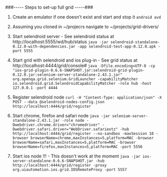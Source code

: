

###----- Steps to set-up full grid -----###

1. Create an emulator if one doesn't exist and start and stop it
```android avd```

2. Assuming you cloned in ~/projecrs navigate to ~/projects/grid-drivers/

3. Start selendroid server - See selendroid status at http://localhost:5555/wd/hub/status
```java -jar selendroid-standalone-0.12.0-with-dependencies.jar -app selendroid-test-app-0.12.0.apk -port 5555```

4. Start grid with selendroid and ios plug-in - See grid status at http://localhost:4444/grid/console#
```java -Dfile.encoding=UTF-8 -cp "ios-grid-plugin-0.6.6-SNAPSHOT.jar:selendroid-grid-plugin-0.12.0.jar:selenium-server-standalone-2.43.1.jar" org.openqa.grid.selenium.GridLauncher -capabilityMatcher io.selendroid.grid.SelendroidCapabilityMatcher -role hub -host 127.0.0.1 -port 4444```

5. Register selendroid node
```curl -H "Content-Type: application/json" -X POST --data @selendroid-nodes-config.json http://localhost:4444/grid/register```

6. Start chrome, firefox and safari node
```java -jar selenium-server-standalone-2.43.1.jar -role node -Dwebdriver.chrome.driver="chromedriver" -Dwebdriver.safari.driver="WebDriver.safariextz" -hub http://localhost:4444/grid/register --no-sandbox -maxSession 10 -browser browserName=chrome,maxInstances=5,platform=MAC -browser browserName=safari,maxInstances=5,platform=MAC -browser browserName=firefox,maxInstances=5,platform=MAC -port 5556```

7. Start ios node !!! - This doesn't work at the moment
```java -jar ios-server-standalone-0.6.6-SNAPSHOT.jar -hub http://localhost:4444/grid/register -proxy org.uiautomation.ios.grid.IOSRemoteProxy -port 5557```

